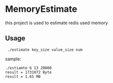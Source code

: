 # MemoryEstimate

this project is used to estimate redis used memory

## Usage 
```shell
 ./estimate key_size value_size num
```
sample: 
```shell
./estiamte 6 13 20000
result = 1731072 Byte
result = 1.65 MB
``` 
